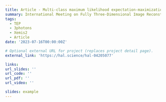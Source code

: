 ```yaml
---
title: Article - Multi-class maximum likelihood expectation-maximization list-mode image reconstruction
summary: International Meeting on Fully Three-Dimensional Image Reconstruction in Radiology and Nuclear Medicine ([Fully3D 2023](https://renaissance.stonybrookmedicine.edu/Fully3D2023)) - Stony Brook (NY - USA).
tags:
  - TEP
  - 3photons
  - Xemis2
  - Article
date: '2023-07-16T00:00:00Z'

# Optional external URL for project (replaces project detail page).
external_link: 'https://hal.science/hal-04205077'

links:
url_slides: ''
url_code: ''
url_pdf: ''
url_video: ''

slides: example
---
```

